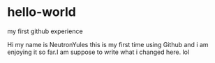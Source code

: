 # hello-world
my first github experience

Hi my name is NeutronYules this is my first time using Github and i am enjoying it so far.I am suppose to write what i changed here. lol
